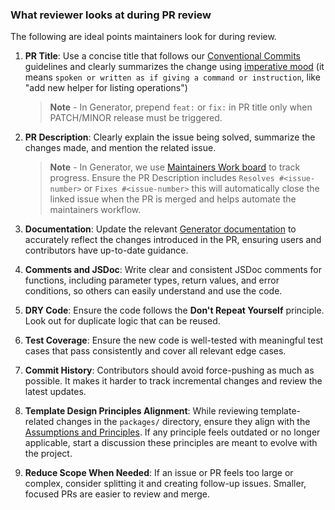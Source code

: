 ### What reviewer looks at during PR review
The following are ideal points maintainers look for during review. 

1. **PR Title**: Use a concise title that follows our [Conventional Commits](https://github.com/asyncapi/generator/blob/master/CONTRIBUTING.md#conventional-commits) guidelines and clearly summarizes the change using [imperative mood](https://cbea.ms/git-commit/#imperative) (it means `spoken or written as if giving a command or instruction`, like "add new helper for listing operations")
    > **Note** - In Generator, prepend `feat:` or `fix:` in PR title only when PATCH/MINOR release must be triggered.

1. **PR Description**: Clearly explain the issue being solved, summarize the changes made, and mention the related issue.
    > **Note** - In Generator, we use [Maintainers Work board](https://github.com/orgs/asyncapi/projects/50) to track progress. Ensure the PR Description includes `Resolves #<issue-number>` or `Fixes #<issue-number>` this will automatically close the linked issue when the PR is merged and helps automate the maintainers workflow.

1. **Documentation**: Update the relevant [Generator documentation](https://www.asyncapi.com/docs/tools/generator) to accurately reflect the changes introduced in the PR, ensuring users and contributors have up-to-date guidance.

1. **Comments and JSDoc**: Write clear and consistent JSDoc comments for functions, including parameter types, return values, and error conditions, so others can easily understand and use the code.

1. **DRY Code**: Ensure the code follows the **Don't Repeat Yourself** principle. Look out for duplicate logic that can be reused.

1. **Test Coverage**: Ensure the new code is well-tested with meaningful test cases that pass consistently and cover all relevant edge cases.

1. **Commit History**: Contributors should avoid force-pushing as much as possible. It makes it harder to track incremental changes and review the latest updates.

1. **Template Design Principles Alignment**: While reviewing template-related changes in the `packages/` directory, ensure they align with the [Assumptions and Principles](https://github.com/asyncapi/generator/blob/master/packages/README.md#assumptions-and-principles). If any principle feels outdated or no longer applicable, start a discussion these principles are meant to evolve with the project.

1. **Reduce Scope When Needed**: If an issue or PR feels too large or complex, consider splitting it and creating follow-up issues. Smaller, focused PRs are easier to review and merge.